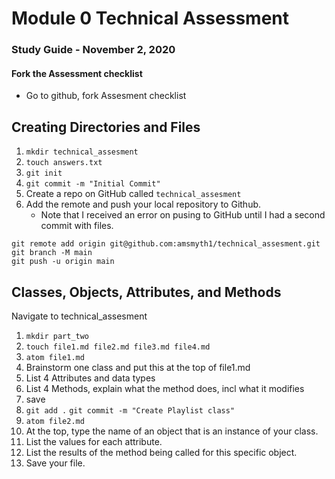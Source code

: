 # Module 0 Technical Assessment
### Study Guide - November 2, 2020

#### Fork the Assessment checklist
 - Go to github, fork Assesment checklist

## Creating Directories and Files

1. `mkdir technical_assesment`
2. `touch answers.txt`
3. `git init`
4. `git commit -m "Initial Commit"`
5. Create a repo on GitHub called `technical_assesment`
6. Add the remote and push your local repository to Github.
   - Note that I received an error on pusing to GitHub until I had a second commit with files.

```
git remote add origin git@github.com:amsmyth1/technical_assesment.git
git branch -M main
git push -u origin main
```

## Classes, Objects, Attributes, and Methods
Navigate to technical_assesment
1. `mkdir part_two`
1. `touch file1.md file2.md file3.md file4.md`
3. `atom file1.md`
4. Brainstorm one class and put this at the top of file1.md
5. List 4 Attributes and data types
6. List 4 Methods, explain what the method does, incl what it modifies
7. save
8. `git add .` `git commit -m "Create Playlist class"`
9. `atom file2.md`
10. At the top, type the name of an object that is an instance of your class.
11. List the values for each attribute.
12. List the results of the method being called for this specific object.
13. Save your file.
